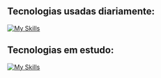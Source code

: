 ## Tecnologias usadas diariamente:
[![My Skills](https://skillicons.dev/icons?i=aws,docker,postgres,prisma,nginx,nest,ts,express,postman,git,react,next,angular,tailwind,linux,windows)](https://skillicons.dev)     

## Tecnologias em estudo:
[![My Skills](https://skillicons.dev/icons?i=c,aws,docker,postgres,prisma,nginx,nodejs,nest,angular,express,react,next,tailwind,js,ts,mongodb,bash,linux,html,css,git,vscode,vim)](https://skillicons.dev)      
